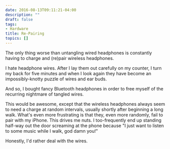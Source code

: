 ```yaml
---
date: 2016-08-13T09:11:21-04:00
description: ""
draft: false
tags:
- Hardware
title: Re-Pairing
topics: []
---
```


The only thing worse than untangling wired headphones is constantly having to
charge and (re)pair wireless headphones.

I hate headphone wires. After I lay them out carefully on my counter, I turn my
back for five minutes and when I look again they have become an
impossibly-knotty puzzle of wires and ear buds. 

And so, I bought fancy Bluetooth headphones in order to free myself of the
recurring nightmare of tangled wires.

This would be awesome, except that the wireless headphones always seem to need a
charge at random intervals, usually shortly after beginning a long walk. What's
even more frustrating is that they, even more randomly, fail to pair with my
iPhone. This drives me nuts. I too-frequently end up standing half-way out the
door screaming at the phone because "I just want to listen to some music while I
walk, god damn you!"

Honestly, I'd rather deal with the wires.
